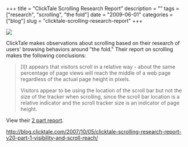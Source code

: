 +++
title = "ClickTale Scrolling Research Report"
description = ""
tags = ["research", "scrolling", "the fold"]
date = "2009-06-01"
categories = ["blog"]
slug = "clicktale-scrolling-research-report"
+++



  <div class="notebook-screenshot"><a href="http://blog.clicktale.com/2007/10/05/clicktale-scrolling-research-report-v20-part-1-visibility-and-scroll-reach/"><img src="http://media.konigi.com/bluga/wt4a23b1609be7e.jpg"/></a></div><p>ClickTale makes observations about scrolling based on their research of users' browsing behaviors around "the fold." Their report on scrolling makes the following conclusions: </p>
<blockquote><p>[I[t appears that visitors scroll in a relative way - about the same percentage of page views will reach the middle of a web page regardless of the actual page height in pixels.</p>
<p>Visitors appear to be using the location of the scroll bar but not the size of the tracker when scrolling, since the scroll bar location is a relative indicator and the scroll tracker size is an indicator of page height.</p></blockquote>
<p>View their <a href="http://blog.clicktale.com/2007/10/05/clicktale-scrolling-research-report-v20-part-1-visibility-and-scroll-reach/">2 part report</a>.</p>
    
  <a href="http://blog.clicktale.com/2007/10/05/clicktale-scrolling-research-report-v20-part-1-visibility-and-scroll-reach/">http://blog.clicktale.com/2007/10/05/clicktale-scrolling-research-report-v20-part-1-visibility-and-scroll-reach/</a>
